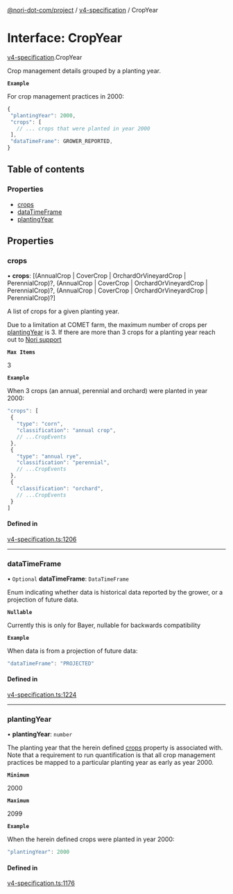 [@nori-dot-com/project](../README.md) / [v4-specification](../modules/v4_specification.md) / CropYear

# Interface: CropYear

[v4-specification](../modules/v4_specification.md).CropYear

Crop management details grouped by a planting year.

**`Example`**

<caption>For crop management practices in 2000:</caption>

```js
{
 "plantingYear": 2000,
 "crops": [
   // ... crops that were planted in year 2000
 ],
 "dataTimeFrame": GROWER_REPORTED,
}
```

## Table of contents

### Properties

- [crops](v4_specification.CropYear.md#crops)
- [dataTimeFrame](v4_specification.CropYear.md#datatimeframe)
- [plantingYear](v4_specification.CropYear.md#plantingyear)

## Properties

### crops

• **crops**: [(AnnualCrop \| CoverCrop \| OrchardOrVineyardCrop \| PerennialCrop)?, (AnnualCrop \| CoverCrop \| OrchardOrVineyardCrop \| PerennialCrop)?, (AnnualCrop \| CoverCrop \| OrchardOrVineyardCrop \| PerennialCrop)?]

A list of crops for a given planting year.

Due to a limitation at COMET farm, the maximum number of crops per [plantingYear](#plantingYear) is 3. If there are more than 3 crops for a planting year reach out to [Nori support](mailto:support@nori.com)

**`Max Items`**

3

**`Example`**

<caption>When 3 crops (an annual, perennial and orchard) were planted in year 2000:</caption>

```js
"crops": [
 {
   "type": "corn",
   "classification": "annual crop",
   // ...CropEvents
 },
 {
   "type": "annual rye",
   "classification": "perennial",
   // ...CropEvents
 },
 {
   "classification": "orchard",
   // ...CropEvents
 }
]
```

#### Defined in

[v4-specification.ts:1206](https://github.com/nori-dot-eco/nori-dot-com/blob/aa5eddd/packages/project/src/v4-specification.ts#L1206)

___

### dataTimeFrame

• `Optional` **dataTimeFrame**: `DataTimeFrame`

Enum indicating whether data is historical data reported by the grower,
or a projection of future data.

**`Nullable`**

Currently this is only for Bayer, nullable for backwards compatibility

**`Example`**

<caption>When data is from a projection of future data:</caption>

```js
"dataTimeFrame": "PROJECTED"
```

#### Defined in

[v4-specification.ts:1224](https://github.com/nori-dot-eco/nori-dot-com/blob/aa5eddd/packages/project/src/v4-specification.ts#L1224)

___

### plantingYear

• **plantingYear**: `number`

The planting year that the herein defined [crops](#crops) property is associated with. Note that a requirement to run quantification is that all crop management practices be mapped to a particular planting year as early as year 2000.

**`Minimum`**

2000

**`Maximum`**

2099

**`Example`**

<caption>When the herein defined crops were planted in year 2000:</caption>

```js
"plantingYear": 2000
```

#### Defined in

[v4-specification.ts:1176](https://github.com/nori-dot-eco/nori-dot-com/blob/aa5eddd/packages/project/src/v4-specification.ts#L1176)
